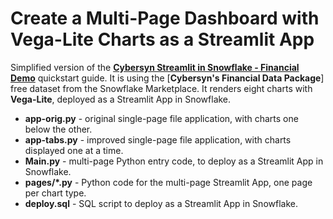 # Create a Multi-Page Dashboard with Vega-Lite Charts as a Streamlit App

Simplified version of the [**Cybersyn Streamlit in Snowflake - Financial Demo**](https://quickstarts.snowflake.com/guide/getting_started_with_streamlit_in_snowflake/index.html?index=..%2F..index#0) quickstart guide. It is using the [**Cybersyn's Financial Data Package**] free dataset from the Snowflake Marketplace. It renders eight charts with **Vega-Lite**, deployed as a Streamlit App in Snowflake.

* **app-orig.py** - original single-page file application, with charts one below the other.
* **app-tabs.py** - improved single-page file application, with charts displayed one at a time.
* **Main.py** - multi-page Python entry code, to deploy as a Streamlit App in Snowflake.
* **pages/*.py** - Python code for the multi-page Streamlit App, one page per chart type.
* **deploy.sql** - SQL script to deploy as a Streamlit App in Snowflake.